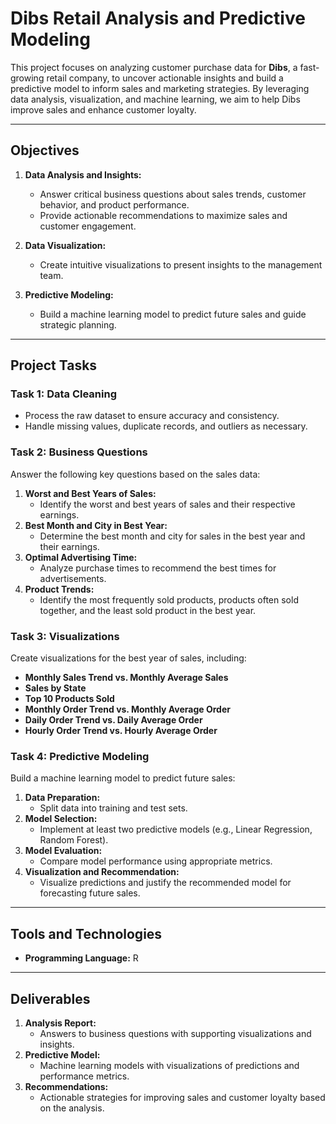 # Dibs Retail Analysis and Predictive Modeling  

This project focuses on analyzing customer purchase data for **Dibs**, a fast-growing retail company, to uncover actionable insights and build a predictive model to inform sales and marketing strategies. By leveraging data analysis, visualization, and machine learning, we aim to help Dibs improve sales and enhance customer loyalty.

---

## Objectives  

1. **Data Analysis and Insights:**  
   - Answer critical business questions about sales trends, customer behavior, and product performance.  
   - Provide actionable recommendations to maximize sales and customer engagement.  

2. **Data Visualization:**  
   - Create intuitive visualizations to present insights to the management team.  

3. **Predictive Modeling:**  
   - Build a machine learning model to predict future sales and guide strategic planning.  

---

## Project Tasks  

### Task 1: Data Cleaning  
- Process the raw dataset to ensure accuracy and consistency.  
- Handle missing values, duplicate records, and outliers as necessary.  

### Task 2: Business Questions  
Answer the following key questions based on the sales data:  

1. **Worst and Best Years of Sales:**  
   - Identify the worst and best years of sales and their respective earnings.  
2. **Best Month and City in Best Year:**  
   - Determine the best month and city for sales in the best year and their earnings.  
3. **Optimal Advertising Time:**  
   - Analyze purchase times to recommend the best times for advertisements.  
4. **Product Trends:**  
   - Identify the most frequently sold products, products often sold together, and the least sold product in the best year.  

### Task 3: Visualizations  
Create visualizations for the best year of sales, including:  
- **Monthly Sales Trend vs. Monthly Average Sales**  
- **Sales by State**  
- **Top 10 Products Sold**  
- **Monthly Order Trend vs. Monthly Average Order**  
- **Daily Order Trend vs. Daily Average Order**  
- **Hourly Order Trend vs. Hourly Average Order**  

### Task 4: Predictive Modeling  
Build a machine learning model to predict future sales:  

1. **Data Preparation:**  
   - Split data into training and test sets.  
2. **Model Selection:**  
   - Implement at least two predictive models (e.g., Linear Regression, Random Forest).  
3. **Model Evaluation:**  
   - Compare model performance using appropriate metrics.  
4. **Visualization and Recommendation:**  
   - Visualize predictions and justify the recommended model for forecasting future sales.  

---

## Tools and Technologies  

- **Programming Language:** R  

---

## Deliverables  

1. **Analysis Report:**  
   - Answers to business questions with supporting visualizations and insights.  
2. **Predictive Model:**  
   - Machine learning models with visualizations of predictions and performance metrics.  
3. **Recommendations:**  
   - Actionable strategies for improving sales and customer loyalty based on the analysis.  
